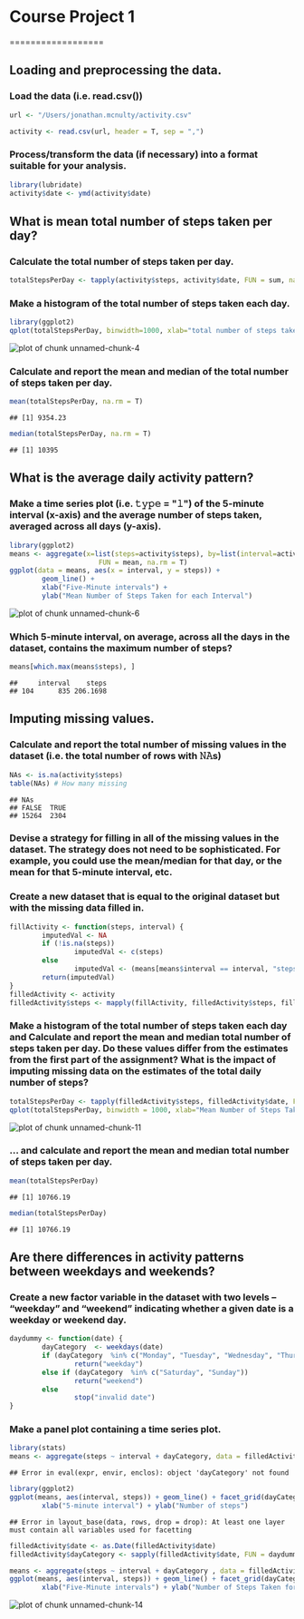 # Course Project 1
==================

## Loading and preprocessing the data.

### Load the data (i.e. read.csv())

```r
url <- "/Users/jonathan.mcnulty/activity.csv"

activity <- read.csv(url, header = T, sep = ",")
```

### Process/transform the data (if necessary) into a format suitable for your analysis.


```r
library(lubridate)
activity$date <- ymd(activity$date)
```

## What is mean total number of steps taken per day?

### Calculate the total number of steps taken per day.


```r
totalStepsPerDay <- tapply(activity$steps, activity$date, FUN = sum, na.rm = T)
```

### Make a histogram of the total number of steps taken each day.


```r
library(ggplot2)
qplot(totalStepsPerDay, binwidth=1000, xlab="total number of steps taken each day")
```

![plot of chunk unnamed-chunk-4](figure/unnamed-chunk-4-1.png)

### Calculate and report the mean and median of the total number of steps taken per day.


```r
mean(totalStepsPerDay, na.rm = T)
```

```
## [1] 9354.23
```

```r
median(totalStepsPerDay, na.rm = T)
```

```
## [1] 10395
```

## What is the average daily activity pattern?

### Make a time series plot (i.e. 𝚝𝚢𝚙𝚎 = "𝚕") of the 5-minute interval (x-axis) and the average number of steps taken, averaged across all days (y-axis).


```r
library(ggplot2)
means <- aggregate(x=list(steps=activity$steps), by=list(interval=activity$interval),
                      FUN = mean, na.rm = T)
ggplot(data = means, aes(x = interval, y = steps)) +
        geom_line() +
        xlab("Five-Minute intervals") +
        ylab("Mean Number of Steps Taken for each Interval")
```

![plot of chunk unnamed-chunk-6](figure/unnamed-chunk-6-1.png)

### Which 5-minute interval, on average, across all the days in the dataset, contains the maximum number of steps?


```r
means[which.max(means$steps), ]
```

```
##     interval    steps
## 104      835 206.1698
```

## Imputing missing values.

### Calculate and report the total number of missing values in the dataset (i.e. the total number of rows with 𝙽𝙰s)


```r
NAs <- is.na(activity$steps)
table(NAs) # How many missing
```

```
## NAs
## FALSE  TRUE 
## 15264  2304
```

### Devise a strategy for filling in all of the missing values in the dataset. The strategy does not need to be sophisticated. For example, you could use the mean/median for that day, or the mean for that 5-minute interval, etc.



### Create a new dataset that is equal to the original dataset but with the missing data filled in.


```r
fillActivity <- function(steps, interval) {
        imputedVal <- NA
        if (!is.na(steps))
                imputedVal <- c(steps)
        else
                imputedVal <- (means[means$interval == interval, "steps"])
        return(imputedVal)
}
filledActivity <- activity
filledActivity$steps <- mapply(fillActivity, filledActivity$steps, filledActivity$interval)
```

### Make a histogram of the total number of steps taken each day and Calculate and report the mean and median total number of steps taken per day. Do these values differ from the estimates from the first part of the assignment? What is the impact of imputing missing data on the estimates of the total daily number of steps?


```r
totalStepsPerDay <- tapply(filledActivity$steps, filledActivity$date, FUN = sum)
qplot(totalStepsPerDay, binwidth = 1000, xlab="Mean Number of Steps Taken per Day")
```

![plot of chunk unnamed-chunk-11](figure/unnamed-chunk-11-1.png)

### ... and calculate and report the mean and median total number of steps taken per day.


```r
mean(totalStepsPerDay)
```

```
## [1] 10766.19
```

```r
median(totalStepsPerDay)
```

```
## [1] 10766.19
```

## Are there differences in activity patterns between weekdays and weekends?

### Create a new factor variable in the dataset with two levels – “weekday” and “weekend” indicating whether a given date is a weekday or weekend day.


```r
daydummy <- function(date) {
        dayCategory  <- weekdays(date)
        if (dayCategory  %in% c("Monday", "Tuesday", "Wednesday", "Thursday", "Friday"))
                return("weekday")
        else if (dayCategory  %in% c("Saturday", "Sunday"))
                return("weekend")
        else
                stop("invalid date")
}
```

### Make a panel plot containing a time series plot.


```r
library(stats)
means <- aggregate(steps ~ interval + dayCategory, data = filledActivity, mean)
```

```
## Error in eval(expr, envir, enclos): object 'dayCategory' not found
```

```r
library(ggplot2)
ggplot(means, aes(interval, steps)) + geom_line() + facet_grid(dayCategory ~ .) +
        xlab("5-minute interval") + ylab("Number of steps")
```

```
## Error in layout_base(data, rows, drop = drop): At least one layer must contain all variables used for facetting
```

```r
filledActivity$date <- as.Date(filledActivity$date)
filledActivity$dayCategory <- sapply(filledActivity$date, FUN = daydummy)

means <- aggregate(steps ~ interval + dayCategory , data = filledActivity, mean)
ggplot(means, aes(interval, steps)) + geom_line() + facet_grid(dayCategory  ~ .) +
        xlab("Five-Minute intervals") + ylab("Number of Steps Taken for each Interval")
```

![plot of chunk unnamed-chunk-14](figure/unnamed-chunk-14-1.png)





